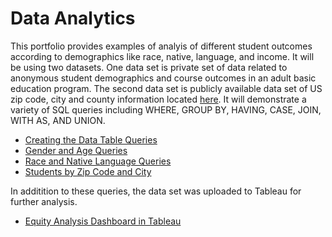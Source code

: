 # Data Analytics 
This portfolio provides examples of analyis of different student outcomes according to demographics like race, native, language, and income.  It will be using two datasets.  One data set is private set of data related to anonymous student demographics and course outcomes in an adult basic education program.  The second data set is publicly available data set of US zip code, city and county information located [here](https://www.gaslampmedia.com/download-zip-code-latitude-longitude-city-state-county-csv/).   It will demonstrate a variety of SQL queries including WHERE, GROUP BY, HAVING, CASE, JOIN, WITH AS, AND UNION.  

* [Creating the Data Table Queries](https://github.com/TheMrLively/da_portfolio/tree/master/Create_Table)
* [Gender and Age Queries](https://github.com/TheMrLively/da_portfolio/tree/master/Gender_Age)
* [Race and Native Language Queries](https://github.com/TheMrlively/da_portfolio/tree/master/Race_Language)
* [Students by Zip Code and City ](https://github.com/TheMrLively/da_portfolio/tree/master/Zip_Code)


In additition to these queries, the data set was uploaded to Tableau for further analysis. 

* [Equity Analysis Dashboard in Tableau](https://public.tableau.com/profile/brandon.lindsey#!/vizhome/EquityDashboard_1/EquityAnalysisfor)
